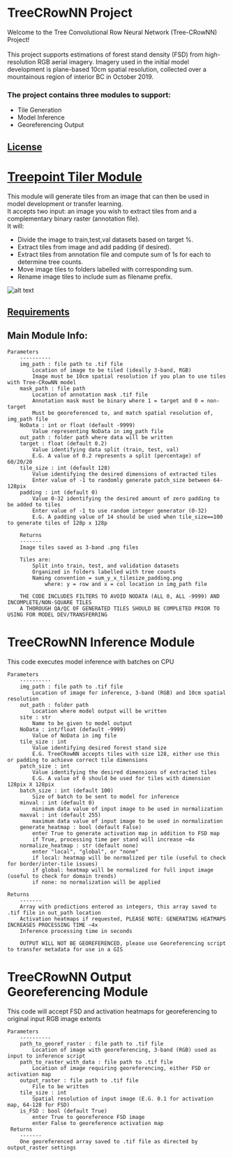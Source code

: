 # TreeCRowNN Project
Welcome to the Tree Convolutional Row Neural Network (Tree-CRowNN) Project! </br>
</br>This project supports estimations of forest stand density (FSD) from high-resolution RGB aerial imagery.
Imagery used in the initial model development is plane-based 10cm spatial resolution, collected over a mountainous region of interior BC in October 2019.
### The project contains three modules to support: 
- Tile Generation
- Model Inference
- Georeferencing Output
## [License](https://github.com/JulieLovitt/TreeCRowNN/blob/main/LICENSE)

# [Treepoint Tiler Module](https://github.com/JulieLovitt/TreeCRowNN/tree/main/Treepoint_Tiler)
This module will generate tiles from an image that can then be used in model development or transfer learning. 
<br/>It accepts two input: an image you wish to extract tiles from and a complementary binary raster (annotation file).
<br/> It will: 
- Divide the image to train,test,val datasets based on target %.
- Extract tiles from image and add padding (if desired).
- Extract tiles from annotation file and compute sum of 1s for each to determine tree counts.
- Move image tiles to folders labelled with corresponding sum.
- Rename image tiles to include sum as filename prefix.

![alt text](https://github.com/JulieLovitt/TreeCRowNN/blob/main/Treepoint_Tiler/Treepoint_Tiler.jpg)

## [Requirements](https://github.com/JulieLovitt/TreeCRowNN/blob/main/Treepoint_Tiler/requirements.txt)
## Main Module Info:
    
    Parameters
        ----------
        img_path : file path to .tif file
            Location of image to be tiled (ideally 3-band, RGB)
            Image must be 10cm spatial resolution if you plan to use tiles with Tree-CRowNN model
        mask_path : file path
            Location of annotation mask .tif file
            Annotation mask must be binary where 1 = target and 0 = non-target
            Must be georeferenced to, and match spatial resolution of, img_path file  
        NoData : int or float (default -9999)
            Value representing NoData in img_path file 
        out_path : folder path where data will be written
        target : float (default 0.2)
            Value identifying data split (train, test, val)
            E.G. A value of 0.2 represents a split (percentage) of 60/20/20
        tile_size : int (default 128)
            Value identifying the desired dimensions of extracted tiles
            Enter value of -1 to randomly generate patch_size between 64-128pix
        padding : int (default 0)
            Value 0-32 identifying the desired amount of zero padding to be added to tiles
            Enter value of -1 to use random integer generator (0-32)
            E.G. A padding value of 14 should be used when tile_size==100 to generate tiles of 128p x 128p
        
        Returns
        -------
        Image tiles saved as 3-band .png files
      
        Tiles are:
            Split into train, test, and validation datasets 
            Organized in folders labelled with tree counts
            Naming convention = sum_y_x_tilesize_padding.png 
                where: y = row and x = col location in img_path file
        
        THE CODE INCLUDES FILTERS TO AVOID NODATA (ALL 0, ALL -9999) AND INCOMPLETE/NON-SQUARE TILES
        A THOROUGH QA/QC OF GENERATED TILES SHOULD BE COMPLETED PRIOR TO USING FOR MODEL DEV/TRANSFERRING

# TreeCRowNN Inference Module
This code executes model inference with batches on CPU

    Parameters
        ----------
        img_path : file path to .tif file
            Location of image for inference, 3-band (RGB) and 10cm spatial resolution
        out_path : folder path 
            Location where model output will be written 
        site : str
            Name to be given to model output 
        NoData : int/float (default -9999)
            Value of NoData in img file 
        tile_size : int
            Value identifying desired forest stand size 
            E.G. TreeCRowNN accepts tiles with size 128, either use this or padding to achieve correct tile dimensions
        patch_size : int
            Value identifying the desired dimensions of extracted tiles
            E.G. A value of 0 should be used for tiles with dimension 128pix X 128pix
        batch_size : int (default 100)
            Size of batch to be sent to model for inference
        minval : int (default 0)
            minimum data value of input image to be used in normalization
        maxval : int (default 255)
            maximum data value of input image to be used in normalization
        generate_heatmap : bool (default False)
            enter True to generate activation map in addition to FSD map
            if True, processing time per stand will increase ~4x
        normalize_heatmap : str (default none)
            enter "local", "global", or "none"
            if local: heatmap will be normalized per tile (useful to check for border/inter-tile issues)
            if global: heatmap will be normalized for full input image (useful to check for domain trends)
            if none: no normalization will be applied
            
    Returns
        -------
        Array with predictions entered as integers, this array saved to .tif file in out_path location
        Activation heatmaps if requested, PLEASE NOTE: GENERATING HEATMAPS INCREASES PROCESSING TIME ~4x
        Inference processing time in seconds
        
        OUTPUT WILL NOT BE GEOREFERENCED, please use Georeferencing script to transfer metadata for use in a GIS

# TreeCRowNN Output Georeferencing Module
This code will accept FSD and activation heatmaps for georeferencing to original input RGB image extents

    Parameters
        ----------
        path_to_georef_raster : file path to .tif file
            Location of image with georeferencing, 3-band (RGB) used as input to inference script
        path_to_raster_with_data : file path to .tif file
            Location of image requiring georeferencing, either FSD or activation map
        output_raster : file path to .tif file
            File to be written
        tile_size : int
            Spatial resolution of input image (E.G. 0.1 for activation map, 64-128 for FSD) 
        is_FSD : bool (default True)
            enter True to georeference FSD image
            enter False to georeference activation map
     Returns
        -------
        One georeferenced array saved to .tif file as directed by output_raster settings
        

            
        
